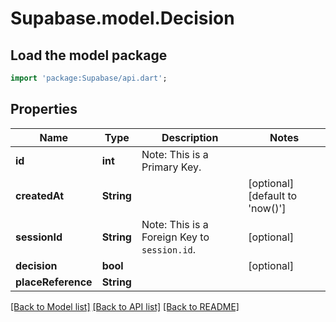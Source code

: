 # Supabase.model.Decision

## Load the model package
```dart
import 'package:Supabase/api.dart';
```

## Properties
Name | Type | Description | Notes
------------ | ------------- | ------------- | -------------
**id** | **int** | Note: This is a Primary Key.<pk/> |
**createdAt** | **String** |  | [optional] [default to 'now()']
**sessionId** | **String** | Note: This is a Foreign Key to `session.id`.<fk table='session' column='id'/> | [optional]
**decision** | **bool** |  | [optional]
**placeReference** | **String** |  |

[[Back to Model list]](../README.md#documentation-for-models) [[Back to API list]](../README.md#documentation-for-api-endpoints) [[Back to README]](../README.md)
